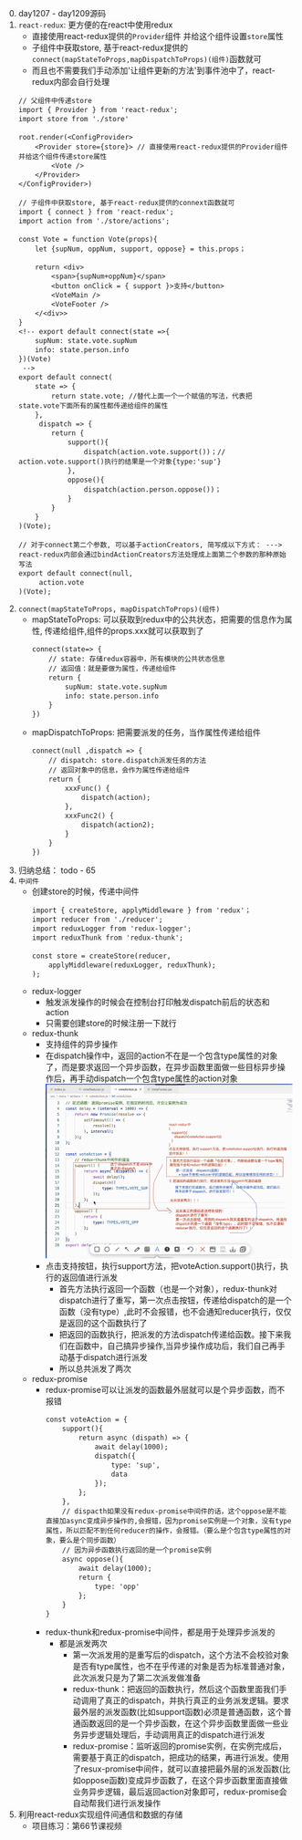 0. day1207 - day1209源码
1. `react-redux`: 更方便的在react中使用redux
    - 直接使用react-redux提供的`Provider`组件 并给这个组件设置`store`属性
    - 子组件中获取store, 基于react-redux提供的`connect(mapStateToProps,mapDispatchToProps)(组件)`函数就可
    - 而且也不需要我们手动添加'让组件更新的方法'到事件池中了，react-redux内部会自行处理
    ```
    // 父组件中传递store
    import { Provider } from 'react-redux';
    import store from './store'

    root.render(<ConfigProvider>
        <Provider store={store}> // 直接使用react-redux提供的Provider组件 并给这个组件传递store属性
            <Vote />
        </Provider>
    </ConfigProvider>)

    // 子组件中获取store, 基于react-redux提供的connext函数就可
    import { connect } from 'react-redux';
    import action from './store/actions';

    const Vote = function Vote(props){
        let {supNum, oppNum, support, oppose} = this.props；

        return <div>
            <span>{supNum+oppNum}</span>
            <button onClick = { support }>支持</button>
            <VoteMain />
            <VoteFooter />
        </<div>>
    }
    <!-- export default connect(state =>{
        supNum: state.vote.supNum
        info: state.person.info
    })(Vote)
     -->
    export default connect(
        state => {
            return state.vote; //替代上面一个一个赋值的写法，代表把state.vote下面所有的属性都传递给组件的属性
        },
         dispatch => {
            return {
                support(){
                    dispatch(action.vote.support())；// action.vote.support()执行的结果是一个对象{type:'sup'}
                },
                oppose(){
                    dispatch(action.person.oppose())；
                }
            }
        }
    )(Vote);

    // 对于connect第二个参数, 可以基于actionCreators, 简写成以下方式： ---> react-redux内部会通过bindActionCreators方法处理成上面第二个参数的那种原始写法
    export default connect(null,
         action.vote
    )(Vote);

    ```
2. `connect(mapStateToProps, mapDispatchToProps)(组件)`
    - mapStateToProps: 可以获取到redux中的公共状态，把需要的信息作为属性, 传递给组件,组件的props.xxx就可以获取到了
        ```
        connect(state=> {
            // state: 存储redux容器中，所有模块的公共状态信息
            // 返回值：就是要做为属性，传递给组件
            return {
                supNum: state.vote.supNum
                info: state.person.info
            }
        })
        ```
    - mapDispatchToProps: 把需要派发的任务，当作属性传递给组件
        ```
        connect(null ,dispatch => {
            // dispatch: store.dispatch派发任务的方法
            // 返回对象中的信息，会作为属性传递给组件
            return {
                xxxFunc() {
                    dispatch(action);
                },
                xxxFunc2() {
                    dispatch(action2);
                }
            }
        })
        ```
3. 归纳总结： todo - 65
4. `中间件`
    - 创建store的时候，传递中间件
        ```
        import { createStore, applyMiddleware } from 'redux'；
        import reducer from './reducer';
        import reduxLogger from 'redux-logger';
        import reduxThunk from 'redux-thunk';

        const store = createStore(reducer,
            applyMiddleware(reduxLogger, reduxThunk);
        );
        ```
    - redux-logger
        - 触发派发操作的时候会在控制台打印触发dispatch前后的状态和action
        - 只需要创建store的时候注册一下就行
    - redux-thunk
        - 支持组件的异步操作
        - 在dispatch操作中，返回的action不在是一个包含type属性的对象了，而是要求返回一个异步函数，在异步函数里面做一些目标异步操作后，再手动dispatch一个包含type属性的action对象
        ![redux-thunk用法](./followPic/redux-thunk用法.png)
        - 点击支持按钮，执行support方法，把voteAction.support()执行，执行的返回值进行派发
            - 首先方法执行返回一个函数（也是一个对象），redux-thunk对dispatch进行了重写，第一次点击按钮，传递给dispatch的是一个函数（没有type）,此时不会报错，也不会通知reducer执行，仅仅是返回的这个函数执行了
            - 把返回的函数执行，把派发的方法dispatch传递给函数。接下来我们在函数中，自己搞异步操作,当异步操作成功后，我们自己再手动基于dispatch进行派发
            - 所以总共派发了两次
    - redux-promise
        - redux-promise可以让派发的函数最外层就可以是个异步函数，而不报错
            ```
            const voteAction = {
                support(){
                    return async (dispath) => {
                        await delay(1000);
                        dispatch({
                            type: 'sup',
                            data
                        });
                    };
                },
                // dispacth如果没有redux-promise中间件的话，这个oppose是不能直接加async变成异步操作的,会报错，因为promise实例是一个对象，没有type属性，所以匹配不到任何reducer的操作，会报错。（要么是个包含type属性的对象，要么是个同步函数）
                // 因为异步函数执行返回的是一个promise实例
                async oppose(){
                    await delay(1000);
                    return {
                        type: 'opp'
                    };
                }
            }
            ```
        - redux-thunk和redux-promise中间件，都是用于处理异步派发的
            - 都是派发两次
                - 第一次派发用的是重写后的dispatch，这个方法不会校验对象是否有type属性，也不在乎传递的对象是否为标准普通对象，此次派发只是为了第二次派发做准备
                - redux-thunk：把返回的函数执行，然后这个函数里面我们手动调用了真正的dispatch，并执行真正的业务派发逻辑。要求最外层的派发函数(比如support函数)必须是普通函数，这个普通函数返回的是一个异步函数，在这个异步函数里面做一些业务异步逻辑处理后，手动调用真正的dispatch进行派发
                - redux-promise：监听返回的promise实例，在实例完成后，需要基于真正的dispatch，把成功的结果，再进行派发。使用了resux-promise中间件，就可以直接把最外层的派发函数(比如oppose函数)变成异步函数了，在这个异步函数里面直接做业务异步逻辑，最后返回action对象即可，redux-promise会自动帮我们进行派发操作
5. 利用react-redux实现组件间通信和数据的存储
    - 项目练习：第66节课视频 